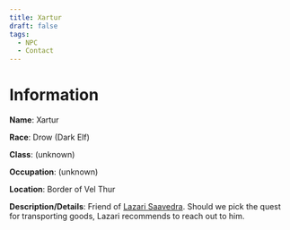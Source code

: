```yaml
---
title: Xartur
draft: false
tags:
  - NPC
  - Contact
---
```

# Information
**Name**: Xartur 

**Race**: Drow (Dark Elf) 

**Class**: (unknown) 

**Occupation**: (unknown) 

**Location**: Border of Vel Thur 

**Description/Details**: Friend of [Lazari Saavedra](4.%20Characters/Lazari%20Saavedra.md). Should we pick the quest for transporting goods, Lazari recommends to reach out to him.

